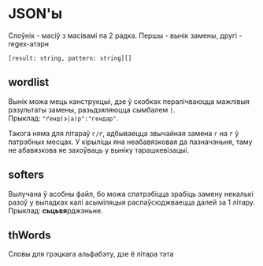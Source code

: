 # JSON'ы

Слоўнік - масіў з масівамі па 2 радка. Першы - вынік замены, другі - regex-атэрн

`[result: string, pattern: string][]`

## wordlist

Вынік можа мець канструкцыі, дзе ў скобках пералічваюцца
мажлівыя рэзультаты замены, разьдзяляюцца сымбалем `|`.  
Прыклад: `"ґенд(э|а)р":"гендар"`.

Такога няма для літараў `г/ґ`, адбываецца звычайная замена `г` на `ґ`
ў патрэбных месцах. У кірыліцы яна неабавязковая да пазначэньня,
таму не абавязкова яе захоўваць у выніку тарашкевізацыі.

## softers

Вылучана ў асобны файл, бо можа спатрэбіцца зрабіць замену некалькі разоў
у выпадках калі асыміляцыя распаўсюджваецца далей за 1 літару.  
Прыклад: <b>сьцьвя</b>рджэньне.

## thWords

Словы для грэцкага альфабэту, дзе ё літара тэта